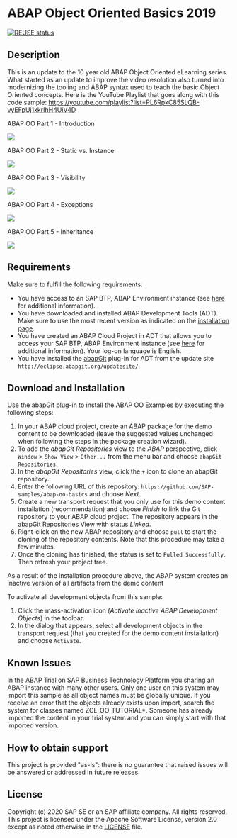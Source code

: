 # ABAP Object Oriented Basics 2019

[![REUSE status](https://api.reuse.software/badge/github.com/SAP-samples/abap-oo-basics)](https://api.reuse.software/info/github.com/SAP-samples/abap-oo-basics)

## Description
This is an update to the 10 year old ABAP Object Oriented eLearning series.  What started as an update to improve the video resolution also turned into modernizing the tooling and ABAP syntax used to teach the basic Object Oriented concepts.
Here is the YouTube Playlist that goes along with this code sample:
https://youtube.com/playlist?list=PL6RpkC85SLQB-vyEFpUj1xkrIhH4UiV4D

ABAP OO Part 1 - Introduction

[![](http://img.youtube.com/vi/SMk9dy9IfME/0.jpg)](https://youtu.be/GUh7QyCwxGk "ABAP OO Part 1 - Introduction")

ABAP OO Part 2 - Static vs. Instance

[![](http://img.youtube.com/vi/Kq6L3pdXAp0/0.jpg)](https://youtu.be/SwqNRez4itg "ABAP OO Part 2 - Static vs. Instance")

ABAP OO Part 3 - Visibility

[![](http://img.youtube.com/vi/JGCNWGhxyIA/0.jpg)](https://youtu.be/A9IPfLJBV5w "ABAP OO Part 3 - Visibility")

ABAP OO Part 4 - Exceptions

[![](http://img.youtube.com/vi/1YX1mveqXj4/0.jpg)](https://youtu.be/2p4SJpYv7uQ "ABAP OO Part 4 - Exceptions")

ABAP OO Part 5 - Inheritance

[![](http://img.youtube.com/vi/bqxqGTzQ5sM/0.jpg)](https://youtu.be/zlp0CHaeSfw "ABAP OO Part 5 - Inheritance")

## Requirements
Make sure to fulfill the following requirements:
* You have access to an SAP BTP, ABAP Environment instance (see [here](https://blogs.sap.com/2018/09/04/sap-cloud-platform-abap-environment) for additional information).
* You have downloaded and installed ABAP Development Tools (ADT). Make sure to use the most recent version as indicated on the [installation page](https://tools.hana.ondemand.com/#abap). 
* You have created an ABAP Cloud Project in ADT that allows you to access your SAP BTP, ABAP Environment instance (see [here](https://help.sap.com/viewer/5371047f1273405bb46725a417f95433/Cloud/en-US/99cc54393e4c4e77a5b7f05567d4d14c.html) for additional information). Your log-on language is English.
* You have installed the [abapGit](https://github.com/abapGit/eclipse.abapgit.org) plug-in for ADT from the update site `http://eclipse.abapgit.org/updatesite/`.

## Download and Installation
Use the abapGit plug-in to install the ABAP OO Examples by executing the following steps:
1. In your ABAP cloud project, create an ABAP package for the demo content to be downloaded (leave the suggested values unchanged when following the steps in the package creation wizard).
2. To add the <em>abapGit Repositories</em> view to the <em>ABAP</em> perspective, click `Window` > `Show View` > `Other...` from the menu bar and choose `abapGit Repositories`.
3. In the <em>abapGit Repositories</em> view, click the `+` icon to clone an abapGit repository.
4. Enter the following URL of this repository: `https://github.com/SAP-samples/abap-oo-basics` and choose <em>Next</em>.
5. Create a new transport request that you only use for this demo content installation (recommendation) and choose <em>Finish</em> to link the Git repository to your ABAP cloud project. The repository appears in the abapGit Repositories View with status <em>Linked</em>.
6. Right-click on the new ABAP repository and choose `pull` to start the cloning of the repository contents. Note that this procedure may take a few minutes. 
8. Once the cloning has finished, the status is set to `Pulled Successfully`. Then refresh your project tree. 

As a result of the installation procedure above, the ABAP system creates an inactive version of all artifacts from the demo content

To activate all development objects from this sample: 
1. Click the mass-activation icon (<em>Activate Inactive ABAP Development Objects</em>) in the toolbar.  
2. In the dialog that appears, select all development objects in the transport request (that you created for the demo content installation) and choose `Activate`.

## Known Issues
In the ABAP Trial on SAP Business Technology Platform you sharing an ABAP instance with many other users. Only one user on this system may import this sample as all object names must be globally unique. If you receive an error that the objects already exists upon import, search the system for classes named ZCL_OO_TUTORIAL*.  Someone has already imported the content in your trial system and you can simply start with that imported version. 

## How to obtain support
This project is provided "as-is": there is no guarantee that raised issues will be answered or addressed in future releases.

## License
Copyright (c) 2020 SAP SE or an SAP affiliate company. All rights reserved. 
This project is licensed under the Apache Software License, version 2.0 except as noted otherwise in the [LICENSE](LICENSES/Apache-2.0.txt) file.
